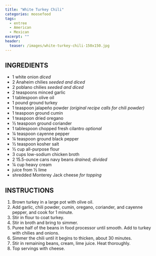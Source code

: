 ```yaml
---
title: "White Turkey Chili"
categories: moosefood
tags: 
  - entree 
  - American
  - Mexican
excerpt: ""
header:
  teaser: /images/white-turkey-chili-150x150.jpg
---
```


## INGREDIENTS
* 1 white onion *diced*
* 2 Anaheim chilies *seeded and diced*
* 2 poblano chilies *seeded and diced*
* 2 teaspoons minced garlic
* 1 tablespoon olive oil
* 1 pound ground turkey
* 1 teaspoon jalapeño powder *(original recipe calls for chili powder)*
* 1 teaspoon ground cumin
* 1 teaspoon dried oregano
* ½ teaspoon ground coriander
* 1 tablespoon chopped fresh cilantro *optional*
* ¼ teaspoon cayenne pepper
* ¼ teaspoon ground black pepper
* ½ teaspoon kosher salt
* ½ cup all-purpose flour
* 3 cups low-sodium chicken broth
* 2 15.5-ounce cans navy beans *drained; divided*
* ¼ cup heavy cream
* juice from ½ lime
* shredded Monterey Jack cheese *for topping*

## INSTRUCTIONS
1. Brown turkey in a large pot with olive oil.
2. Add garlic, chili powder, cumin, oregano, coriander, and cayenne pepper, and cook for 1 minute. 
3. Stir in flour to coat turkey.
4. Stir in broth and bring to simmer.  
5. Puree half of the beans in food processor until smooth. Add to turkey with chilies and onions.
6. Simmer the chili until it begins to thicken, about 30 minutes.
7. Stir in remaining beans, cream, lime juice.  Heat thoroughly.
8. Top servings with cheese.
